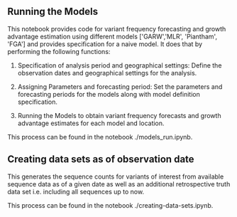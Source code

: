



## Running the Models

This notebook provides code for variant frequency forecasting and growth advantage estimation using different models ['GARW','MLR', 'Piantham', 'FGA'] and provides specification
for a naive model. It does that by performing the following functions:

1. Specification of analysis period and geographical settings: Define the observation dates and geographical settings for the analysis.

2. Assigning Parameters and forecasting period: Set the parameters and forecasting periods for the models along with model definition specification.

4. Running the Models to obtain variant frequency forecasts and growth advantage estimates for each model and location.

This process can be found in the notebook ./models_run.ipynb.


## Creating data sets as of observation date
This generates the sequence counts for variants of interest from available sequence data as of a given date as well as an additional retrospective truth data set i.e. including all sequences up to now.

This process can be found in the notebook ./creating-data-sets.ipynb.
